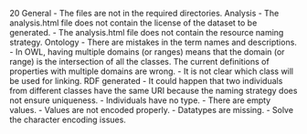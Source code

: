20
    General
        - The files are not in the required directories.
    Analysis
        - The analysis.html file does not contain the license of the dataset to be generated.
        - The analysis.html file does not contain the resource naming strategy.
    Ontology
        - There are mistakes in the term names and descriptions.
        - In OWL, having multiple domains (or ranges) means that the domain (or range) is the intersection of all the classes.  The current definitions of properties with multiple domains are wrong.
        - It is not clear which class will be used for linking.
    RDF generated
        - It could happen that two individuals from different classes have the same URI because the naming strategy does not ensure uniqueness.
        - Individuals have no type.
        - There are empty values.
        - Values are not encoded properly.
        - Datatypes are missing.
        - Solve the character encoding issues.
